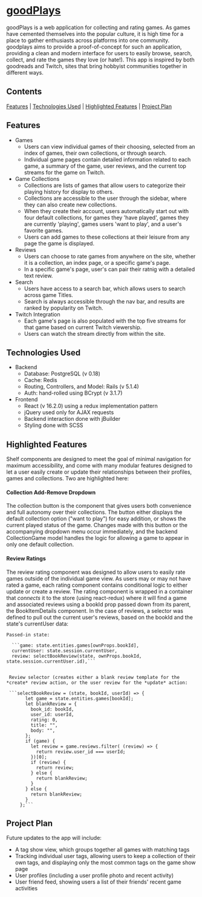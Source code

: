 [goodPlays](https://goodplays.herokuapp.com)
======

goodPlays is a web application for collecting and rating games. As games have cemented themselves into the popular culture, it is high time for a place to gather enthusiasts across platforms into one community. goodplays aims to provide a proof-of-concept for such an application, providing a clean and modern interface for users to easily browse, search, collect, and rate the games they love (or hate!). This app is inspired by both goodreads and Twitch, sites that bring hobbyist communities together in different ways. 

## Contents
[Features](#features) | [Technologies Used](#technologies-used) | [Highlighted Features](#highlighted-features) | [Project Plan](#project-plan)

## Features
  * Games
    * Users can view individual games of their choosing, selected from an index of games, their own collections, or through search.
    * Individual game pages contain detailed information related to each game, a summary of the game, user reviews, and the current top streams for the game on Twitch. 
  * Game Collections
    * Collections are lists of games that allow users to categorize their playing history for display to others.  
    * Collections are accessible to the user through the sidebar, where they can also create new collections.
    * When they create their account, users automatically start out with four default collections, for games they 'have played', games they are currently 'playing', games users 'want to play', and a user's favorite games. 
    * Users can add games to these collections at their leisure from any page the game is displayed. 
  * Reviews
    * Users can choose to rate games from anywhere on the site, whether it is a collection, an index page, or a specific game's page. 
    * In a specific game's page, user's can pair their ratnig with a detailed text review. 
  * Search
    * Users have access to a search bar, which allows users to search across game Titles.
    * Search is always accessible through the nav bar, and results are ranked by popularity on Twitch. 
  * Twitch Integration
    * Each game's page is also populated with the top five streams for that game based on current Twitch viewership. 
    * Users can watch the stream directly from within the site. 

## Technologies Used
 * Backend
   * Database: PostgreSQL (v 0.18)
   * Cache: Redis
   * Routing, Controllers, and Model: Rails (v 5.1.4)
   * Auth: hand-rolled using BCrypt (v 3.1.7)
 * Frontend
   * React (v 16.2.0) using a redux implementation pattern
   * jQuery used only for AJAX requests
   * Backend interaction done with jBuilder
   * Styling done with SCSS
   
   
 ## Highlighted Features
 
   Shelf components are designed to meet the goal of minimal navigation for maximum accessibility, and come with many modular features designed to let a user easily create or update their relationships between their profiles, games and collections. Two are highlighted here:
   
 #### Collection Add-Remove Dropdown
  
  The collection button is the component that gives users both convenience and full autonomy over their collections. The button either displays the default collection option ("want to play") for easy addition, or shows the current played status of the game. Changes made with this button or the accompanying dropdown menu occur immediately, and the backend CollectionGame model handles the logic for allowing a game to appear in only one default collection. 
 
 #### Review Ratings
   The review rating component was designed to allow users to easily rate games outside of the individual game view. As users may or may not have rated a game, each rating component contains conditional logic to either update or create a review. The rating component is wrapped in a container that *connects* it to the store (using react-redux) where it will find a game and associated reviews using a bookId prop passed down from its parent, the BookItemDetails component. In the case of reviews, a selector was defined to pull out the current user's reviews, based on the bookId and the state's currentUser data:
   
   
    Passed-in state:
    
      ```game: state.entities.games[ownProps.bookId],
      currentUser: state.session.currentUser,
      review: selectBookReview(state, ownProps.bookId, state.session.currentUser.id),```
       
       
     Review selector (creates either a blank review template for the *create* review action, or the user review for the *update* action:
     
     ```selectBookReview = (state, bookId, userId) => {
           let game = state.entities.games[bookId];
           let blankReview = {
             book_id: bookId,
             user_id: userId,
             rating: 0,
             title: "",
             body: "",
           };
           if (game) {
             let review = game.reviews.filter( (review) => {
               return review.user_id === userId;
             })[0];
             if (review) {
               return review;
             } else {
               return blankReview;
             }
           } else {
             return blankReview;
           }
         };```
         
## Project Plan

Future updates to the app will include:
  * A tag show view, which groups together all games with matching tags
  * Tracking individual user tags, allowing users to keep a collection of their own tags, and displaying only the most common tags on the game show page
  * User profiles (including a user profile photo and recent activity)
  * User friend feed, showing users a list of their friends' recent game activities
    
